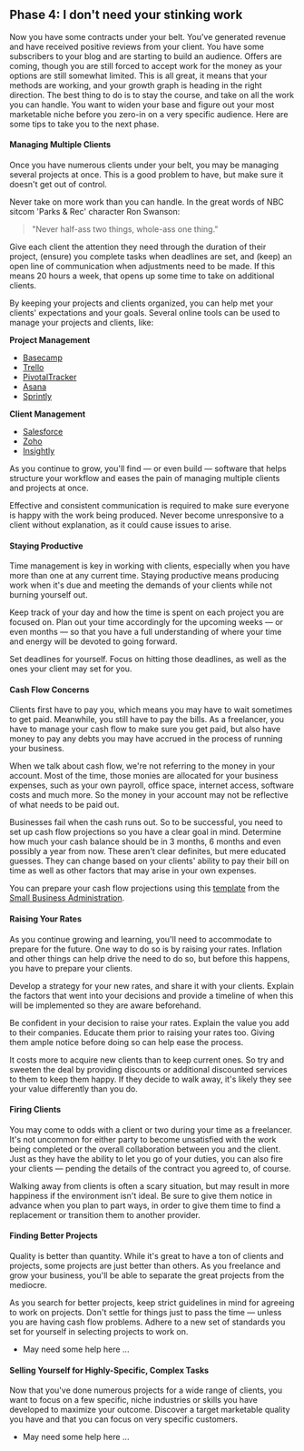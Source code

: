 ## Phase 4: I don't need your stinking work

Now you have some contracts under your belt. You've generated revenue and have received positive reviews from your client. You have some subscribers to your blog and are starting to build an audience. Offers are coming, though you are still forced to accept work for the money as your options are still somewhat limited. This is all great, it means that your methods are working, and your growth graph is heading in the right direction. The best thing to do is to stay the course, and take on all the work you can handle. You want to widen your base and figure out your most marketable niche before you zero-in on a very specific audience. Here are some tips to take you to the next phase.

#### Managing Multiple Clients

Once you have numerous clients under your belt, you may be managing several projects at once. This is a good problem to have, but make sure it doesn't get out of control.

Never take on more work than you can handle. In the great words of NBC sitcom 'Parks & Rec' character Ron Swanson:

> "Never half-ass two things, whole-ass one thing."

Give each client the attention they need through the duration of their project, (ensure) you complete tasks when deadlines are set, and (keep) an open line of communication when adjustments need to be made. If this means 20 hours a week, that opens up some time to take on additional clients.

By keeping your projects and clients organized, you can help met your clients' expectations and your goals. Several online tools can be used to manage your projects and clients, like:

**Project Management**

* [Basecamp](https://basecamp.com/)
* [Trello](https://trello.com/)
* [PivotalTracker](http://www.pivotaltracker.com/)
* [Asana](https://asana.com/)
* [Sprintly](https://sprint.ly/)

**Client Management**

* [Salesforce](http://www.salesforce.com/)
* [Zoho](http://www.zoho.com/crm/)
* [Insightly](http://www.insightly.com/)

As you continue to grow, you'll find — or even build — software that helps structure your workflow and eases the pain of managing multiple clients and projects at once.

Effective and consistent communication is required to make sure everyone is happy with the work being produced. Never become unresponsive to a client without explanation, as it could cause issues to arise.

#### Staying Productive

Time management is key in working with clients, especially when you have more than one at any current time. Staying productive means producing work when it's due and meeting the demands of your clients while not burning yourself out.

Keep track of your day and how the time is spent on each project you are focused on. Plan out your time accordingly for the upcoming weeks — or even months — so that you have a full understanding of where your time and energy will be devoted to going forward.

Set deadlines for yourself. Focus on hitting those deadlines, as well as the ones your client may set for you.

#### Cash Flow Concerns

Clients first have to pay you, which means you may have to wait sometimes to get paid. Meanwhile, you still have to pay the bills. As a freelancer, you have to manage your cash flow to make sure you get paid, but also have money to pay any debts you may have accrued in the process of running your business.

When we talk about cash flow, we're not referring to the money in your account. Most of the time, those monies are allocated for your business expenses, such as your own payroll, office space, internet access, software costs and much more. So the money in your account may not be reflective of what needs to be paid out.

Businesses fail when the cash runs out. So to be successful, you need to set up cash flow projections so you have a clear goal in mind. Determine how much your cash balance should be in 3 months, 6 months and even possibly a year from now. These aren't clear definites, but mere educated guesses. They can change based on your clients' ability to pay their bill on time as well as other factors that may arise in your own expenses.

You can prepare your cash flow projections using this [template](http://www.sba.gov/leaving-sba-dot-gov?url=http%3A%2F%2Fwww.score.org%2Fresources%2Fbusiness-plans-financial-statements-template-gallery) from the [Small Business Administration](http://www.sba.gov/community/blogs/projecting-your-business-cash-flow-made-simple).

#### Raising Your Rates

As you continue growing and learning, you'll need to accommodate to prepare for the future. One way to do so is by raising your rates. Inflation and other things can help drive the need to do so, but before this happens, you have to prepare your clients.

Develop a strategy for your new rates, and share it with your clients. Explain the factors that went into your decisions and provide a timeline of when this will be implemented so they are aware beforehand.

Be confident in your decision to raise your rates. Explain the value you add to their companies. Educate them prior to raising your rates too. Giving them ample notice before doing so can help ease the process.

It costs more to acquire new clients than to keep current ones. So try and sweeten the deal by providing discounts or additional discounted services to them to keep them happy. If they decide to walk away, it's likely they see your value differently than you do.

#### Firing Clients

You may come to odds with a client or two during your time as a freelancer. It's not uncommon for either party to become unsatisfied with the work being completed or the overall collaboration between you and the client. Just as they have the ability to let you go of your duties, you can also fire your clients — pending the details of the contract you agreed to, of course.

Walking away from clients is often a scary situation, but may result in more happiness if the environment isn't ideal. Be sure to give them notice in advance when you plan to part ways, in order to give them time to find a replacement or transition them to another provider.

#### Finding Better Projects

Quality is better than quantity. While it's great to have a ton of clients and projects, some projects are just better than others. As you freelance and grow your business, you'll be able to separate the great projects from the mediocre.

As you search for better projects, keep strict guidelines in mind for agreeing to work on projects. Don't settle for things just to pass the time — unless you are having cash flow problems. Adhere to a new set of standards you set for yourself in selecting projects to work on.

* May need some help here ...


#### Selling Yourself for Highly-Specific, Complex Tasks

Now that you've done numerous projects for a wide range of clients, you want to focus on a few specific, niche industries or skills you have developed to maximize your outcome. Discover a target marketable quality you have and that you can focus on very specific customers.

* May need some help here ...
